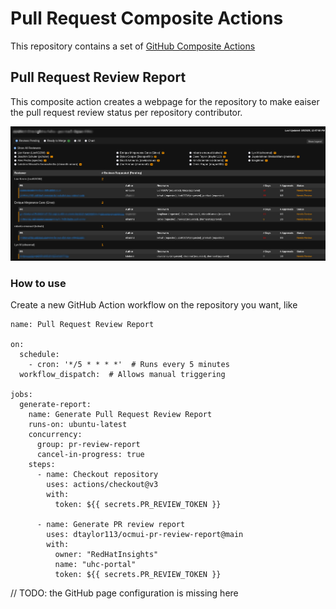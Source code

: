 # Pull Request Composite Actions

This repository contains a set of [GitHub Composite Actions](https://docs.github.com/en/actions/sharing-automations/creating-actions/creating-a-composite-action)

## Pull Request Review Report

This composite action creates a webpage for the repository to make eaiser the pull request review status per repository contributor.

![example screenshot](docs/example_screenshot.png "Example Screenshot")

### How to use

Create a new GitHub Action workflow on the repository you want, like

```
name: Pull Request Review Report

on:
  schedule:
    - cron: '*/5 * * * *'  # Runs every 5 minutes
  workflow_dispatch:  # Allows manual triggering

jobs:
  generate-report:
    name: Generate Pull Request Review Report
    runs-on: ubuntu-latest
    concurrency:
      group: pr-review-report
      cancel-in-progress: true
    steps:
      - name: Checkout repository
        uses: actions/checkout@v3
        with:
          token: ${{ secrets.PR_REVIEW_TOKEN }}

      - name: Generate PR review report
        uses: dtaylor113/ocmui-pr-review-report@main
        with:
          owner: "RedHatInsights"
          name: "uhc-portal"
          token: ${{ secrets.PR_REVIEW_TOKEN }}
```

// TODO: the GitHub page configuration is missing here